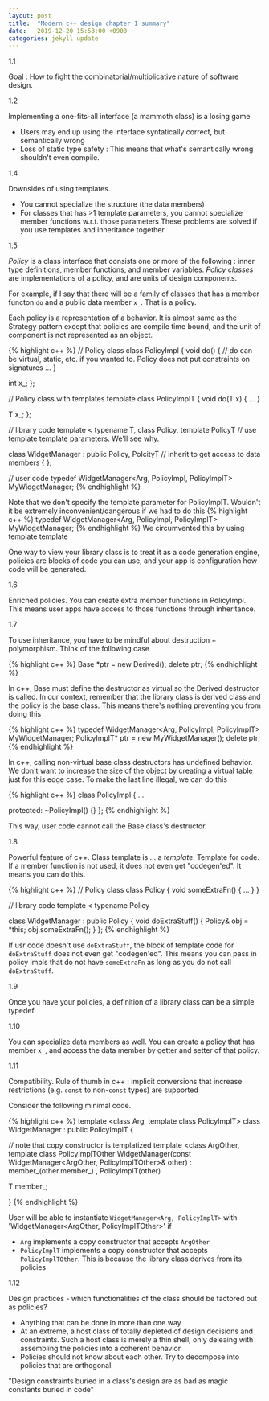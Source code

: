 ```yaml
---
layout: post
title:  "Modern c++ design chapter 1 summary"
date:   2019-12-20 15:58:00 +0900
categories: jekyll update
---
```

1.1

Goal : How to fight the combinatorial/multiplicative nature of software design.

1.2

Implementing a one-fits-all interface (a mammoth class) is a losing game
- Users may end up using the interface syntatically correct, but semantically wrong
- Loss of static type safety : This means that what's semantically wrong shouldn't even compile.

1.4

Downsides of using templates.
- You cannot specialize the structure (the data members)
- For classes that has >1 template parameters, you cannot specialize member functions w.r.t. those parameters
These problems are solved if you use templates and inheritance together

1.5

*Policy* is a class interface that consists one or more of the following : inner type definitions, member functions, and member variables. *Policy classes* are implementations of a policy, and are units of design components.

For example, if I say that there will be a family of classes that has a member functon `do` and a public data member `x_`. That is a policy.

Each policy is a representation of a behavior. It is almost same as the Strategy pattern except that policies are compile time bound, and the unit of component is not represented as an object.

{% highlight c++ %}
// Policy class
class PolicyImpl {
  void do() { // do can be virtual, static, etc. if you wanted to. Policy does not put constraints on signatures
    ...
  }

  int x_;
};

// Policy class with templates
template <typename T>
class PolicyImplT {
  void do(T x) {
    ...
  }

  T x_;
};

// library code
template <
  typename T,
  class Policy,
  template <class> PolicyT // use template template parameters. We'll see why.
>
class WidgetManager : public Policy, PolcityT<T> // inherit to get access to data members
{
};

// user code
typedef WidgetManager<Arg, PolicyImpl, PolicyImplT> MyWidgetManager;
{% endhighlight %}

Note that we don't specify the template parameter for PolicyImplT. Wouldn't it be extremely inconvenient/dangerous if we had to do this
{% highlight c++ %}
typedef WidgetManager<Arg, PolicyImpl, PolicyImplT<Arg>> MyWidgetManager;
{% endhighlight %}
We circumvented this by using template template

One way to view your library class is to treat it as a code generation engine, policies are blocks of code you can use, and your app is configuration how code will be generated.

1.6

Enriched policies. You can create extra member functions in PolicyImpl. This means user apps have access to those functions through inheritance.

1.7

To use inheritance, you have to be mindful about destruction + polymorphism. Think of the following case

{% highlight c++ %}
Base *ptr = new Derived();
delete ptr;
{% endhighlight %}

In c++, Base must define the destructor as virtual so the Derived destructor is called. In our context, remember that the library class is derived class and the policy is the base class. This means there's nothing preventing you from doing this


{% highlight c++ %}
typedef WidgetManager<Arg, PolicyImpl, PolicyImplT> MyWidgetManager;
PolicyImplT<Arg>* ptr = new MyWidgetManager();
delete ptr;
{% endhighlight %}

In c++, calling non-virtual base class destructors has undefined behavior. We don't want to increase the size of the object by creating a virtual table just for this edge case. To make the last line illegal, we can do this

{% highlight c++ %}
class PolicyImpl {
  ...

protected:
  ~PolicyImpl() {}
};
{% endhighlight %}

This way, user code cannot call the Base class's destructor. 

1.8

Powerful feature of c++. Class template is ... a *template*. Template for code. If a member function is not used, it does not even get "codegen'ed". It means you can do this.

{% highlight c++ %}
// Policy class
class Policy {
  void someExtraFn() {
    ...
  }
}

// library code
template <
  typename Policy
>
class WidgetManager : public Policy {
  void doExtraStuff() {
    Policy& obj = *this;
    obj.someExtraFn();
  }
};
{% endhighlight %}

If usr code doesn't use `doExtraStuff`, the block of template code for `doExtraStuff` does not even get "codegen'ed". This means you can pass in policy impls that do not have `someExtraFn` as long as you do not call `doExtraStuff`.

1.9

Once you have your policies, a definition of a library class can be a simple typedef. 

1.10

You can specialize data members as well. You can create a policy that has member `x_`, and access the data member by getter and setter of that policy.

1.11

Compatibility. Rule of thumb in c++ : implicit conversions that increase restrictions (e.g. `const` to non-`const` types) are supported

Consider the following minimal code.

{% highlight c++ %}
template <class Arg, template <class> class PolicyImplT>
class WidgetManager : public PolicyImplT<Arg> {

// note that copy constructor is templatized
template <class ArgOther, template <class> class PolicyImplTOther
WidgetManager(const WidgetManager<ArgOther, PolicyImplTOther>& other)
  : member_(other.member_)
  , PolicyImplT<Arg>(other)

T member_;

}
{% endhighlight %}

User will be able to instantiate `WidgetManager<Arg, PolicyImplT>` with 'WidgetManager<ArgOther, PolicyImplTOther>' if

- `Arg` implements a copy constructor that accepts `ArgOther`
- `PolicyImplT` implements a copy constructor that accepts `PolicyImplTOther`. This is because the library class derives from its policies

1.12

Design practices - which functionalities of the class should be factored out as policies?

- Anything that can be done in more than one way
- At an extreme, a host class of totally depleted of design decisions and constraints. Such a host class is merely a thin shell, only deleaing with assembling the policies into a coherent behavior
- Policies should not know about each other. Try to decompose into policies that are orthogonal.

"Design constraints buried in a class's design are as bad as magic constants buried in code"

